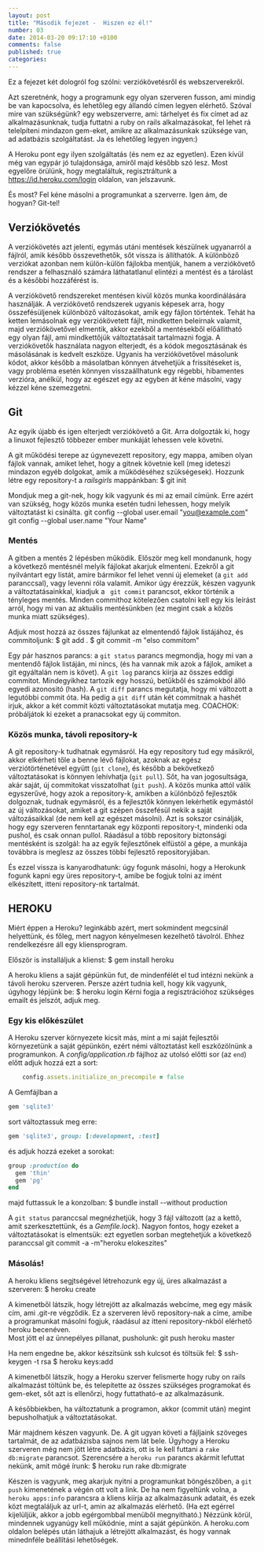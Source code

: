 ```yaml
---
layout: post
title: "Második fejezet -  Hiszen ez él!"
number: 03
date: 2014-03-20 09:17:10 +0100
comments: false
published: true
categories:
---
```

Ez a fejezet két dologról fog szólni: verziókövetésről és webszerverekről.

Azt szeretnénk, hogy a programunk egy olyan szerveren fusson, ami mindig be van kapocsolva, és lehetőleg egy állandó címen legyen elérhető. 
Szóval mire van szükségünk? egy webszerverre, ami: tárhelyet és fix címet ad az alkalmazásunknak, tudja futtatni a ruby on rails alkalmazásokat, fel lehet rá telelpíteni mindazon gem-eket, amikre az alkalmazásunkak szüksége van, ad adatbázis szolgáltatást. Ja és lehetőleg legyen ingyen:)

A Heroku pont egy ilyen szolgáltatás (és nem ez az egyetlen). Ezen kívül még van egypár jó tulajdonsága, amiről majd később szó lesz. Most egyelőre örülünk, hogy megtaláltuk, regisztráltunk a https://id.heroku.com/login oldalon, van jelszavunk.

És most? Fel kéne másolni a programunkat a szerverre. Igen ám, de hogyan?  Git-tel!

<!-- more -->
## Verziókövetés
A verziókövetés azt jelenti, egymás utáni mentések készülnek ugyanarról a fájlról, amik később összevethetők, sőt vissza is állíthatók. A különböző verziókat azonban nem külön-külön fájlokba mentjük, hanem a verziókövető rendszer a felhasználó számára láthatatlanul elintézi a mentést és a tárolást és a későbbi hozzáférést is.

A verziókövető rendszereket mentésen kivül közös munka koordinálására használják. A verziókövető rendszerek ugyanis képesek arra, hogy összefésüljenek különböző változásokat, amik egy fájlon történtek. Tehát ha ketten lemásolnak egy verziókövetett fájlt, mindketten beleírnak valamit, majd verziókövetővel elmentik, akkor ezekből a mentésekből előállitható egy olyan fájl, ami mindkettőjük változtatásait tartalmazni fogja. 
A verziókövetők használata nagyon elterjedt,  és a kódok megosztásának és másolásának is kedvelt eszköze. Ugyanis ha verziókövetővel másolunk kódot, akkor később a másolatban könnyen átvehetjük a frissítéseket is, vagy probléma esetén könnyen visszaállhatunk egy régebbi, hibamentes verzióra, anélkül, hogy az egészet egy az egyben át kéne másolni, vagy kézzel kéne szemezgetni. 

## Git
Az egyik újabb és igen elterjedt verziókövető a Git. Arra dolgozták ki, hogy a linuxot fejlesztő többezer ember munkáját lehessen vele követni.

A git működési terepe az úgynevezett repository, egy mappa, amiben olyan fájlok vannak, amiket lehet, hogy a gitnek követnie kell (meg ideteszi mindazon egyéb dolgokat, amik a működéséhez szükségesek).
Hozzunk létre egy repository-t  a *railsgirls* mappánkban:
	$ git init

Mondjuk meg a git-nek, hogy kik vagyunk és mi az email címünk. Erre azért van szükség, hogy közös munka esetén tudni lehessen, hogy melyik változtatást ki csinálta. 
	git config --global user.email "you@example.com"
	git config --global user.name "Your Name"

### Mentés 
A gitben a mentés 2 lépésben működik. Először meg kell mondanunk, hogy a következő mentésnél melyik fájlokat akarjuk elmenteni. Ezekről a git nyilvántart egy listát, amire bármikor  fel lehet venni új elemeket (a `git add` paranccsal), vagy levenni róla valamit.  Amikor úgy érezzük, készen vagyunk a változtatásainkkal, kiadjuk a ` git commit` parancsot, ekkor történik a tényleges mentés. Minden commithoz kötelezően csatolni kell egy kis leírást arról, hogy mi van az aktuális mentésünkben (ez megint csak a közös munka miatt szükséges). 

Adjuk most hozzá az összes fájlunkat az elmentendő fájlok listájához, és commitoljunk:
	$ git add .
	$ git commit -m "elso commitom"

Egy pár hasznos parancs: a `git status` parancs megmondja, hogy mi van a mentendő fájlok listáján, mi nincs, (és ha vannak mik azok a fájlok, amiket a git egyáltalán nem is követ). A `git log` parancs kiirja az összes eddigi commitot. Mindegyikhez tartozik egy hosszú, betűkből és számokból álló egyedi azonositó (hash). A `git diff` parancs megutatja, hogy mi változott a legutóbbi commit óta. Ha pedig a `git diff` után két commitnak a hashét irjuk, akkor a két commit közti változtatásokat mutatja meg. 
COACHOK: próbáljátok ki ezeket a pranacsokat egy új commiton. 

### Közös munka, távoli repository-k 
A git repository-k tudhatnak egymásról. Ha egy repository tud egy másikról, akkor elkérheti tőle a benne lévő fájlokat, azoknak az egész verziótörténetével együtt (`git clone`), és később a bekövetkező változtatásokat is könnyen lehívhatja (`git pull`). Sőt, ha van jogosultsága, akár saját, új commitokat visszatolhat (`git push`). 
A közös munka attól válik egyszerűvé, hogy azok a repository-k, amikben a különböző fejlesztők dolgoznak, tudnak egymásról, és a fejlesztők könnyen lekérhetik egymástól az új változásokat, amiket a git szépen összefésül nekik a saját változásaikkal (de nem kell az egészet másolni). Azt is sokszor csinálják, hogy egy szerveren fenntartanak egy központi repository-t, mindenki oda pushol, és csak onnan pullol. Ráadásul a több repository biztonsági mentésként is szolgál: ha az egyik fejlesztőnek elfüstöl a gépe, a munkája továbbra is meglesz az összes többi fejlesztő repositoryjában.

 
És ezzel vissza is kanyarodhatunk: úgy fogunk másolni, hogy a Herokunk fogunk kapni egy üres repository-t, amibe be fogjuk tolni az imént elkészített, itteni repository-nk tartalmát. 

## HEROKU
Miért éppen a Heroku? leginkább azért, mert sokmindent megcsinál helyettünk, és főleg, mert nagyon kényelmesen kezelhető távolról. Ehhez rendelkezésre áll egy kliensprogram.

Először is installáljuk a klienst:
	$ gem install heroku

A heroku kliens a saját gépünkün fut, de mindenfélét el tud intézni nekünk a távoli heroku szerveren. Persze azért tudnia kell, hogy kik vagyunk, úgyhogy lépjünk be:
	$ heroku login
Kérni fogja a regisztrációhoz szükséges emailt és jelszót, adjuk meg.

### Egy kis előkészület
A Heroku szerver környezete kicsit más, mint a mi saját fejlesztői környezetünk a saját gépünkön, ezért némi változtatást kell eszközölnünk a programunkon. A *config/application.rb* fájlhoz az utolsó előtti sor (az `end`) előtt adjuk hozzá ezt a sort:
``` ruby config/application.rb 
	config.assets.initialize_on_precompile = false

```

A Gemfájlban a

``` ruby Gemfile
gem 'sqlite3'

```
sort változtassuk meg erre:

``` ruby Gemfile
gem 'sqlite3', group: [:development, :test]

```

és adjuk hozzá ezeket a sorokat:

``` ruby Gemfile
group :production do
  gem 'thin'
  gem 'pg'
end

```

majd futtassuk le a konzolban:
	$ bundle install --without production

A `git status` paranccsal megnézhetjük, hogy 3 fájl változott (az a kettő, amit szerkesztettünk, és a *Gemfile.lock*). Nagyon fontos, hogy ezeket a változtatásokat is elmentsük: ezt egyetlen sorban megtehetjük a következő paranccsal
	git commit -a -m"heroku elokeszites"

### Másolás!
A heroku kliens segjtségével létrehozunk egy új, üres alkalmazást a szerveren:
	$ heroku create

A kimenetből látszik, hogy létrejött az alkalmazás webcíme, meg egy másik cím, ami .git-re végződik. Ez a szerveren lévő repository-nak a címe, amibe a programunkat másolni fogjuk, ráadásul az itteni repository-nkból elérhető heroku becenéven.  
Most jött el az ünnepélyes pillanat, pusholunk:
	git push heroku master

Ha nem engedne be, akkor készítsünk ssh kulcsot és töltsük fel:
	$ ssh-keygen -t rsa
	$ heroku keys:add

A kimenetből látszik, hogy a Heroku szerver felismerte hogy ruby on rails alkalmazást töltünk be, és telepítette az összes szükséges programokat és gem-eket, sőt azt is ellenőrzi, hogy futtatható-e az alkalmazásunk. 

A későbbiekben, ha változtatunk a programon, akkor (commit után) megint bepusholhatjuk a változtatásokat.

Már majdnem készen vagyunk. De. A git ugyan követi a fájljaink szöveges tartalmát, de az adatbázisba sajnos nem lát bele. Úgyhogy a Heroku szerveren még nem jött létre adatbázis, ott is le kell futtani a `rake db:migrate` parancsot. Szerencsére a `heroku run` parancs akármit lefuttat nekünk, amit mögé írunk:
	$ heroku run rake db:migrate

Készen is vagyunk, meg akarjuk nyitni a programunkat böngészőben, a `git push` kimenetének a végén ott volt a link. De ha nem figyeltünk volna, a `heroku apps:info` parancsra a kliens kiírja az alkalmazásunk adatait, és ezek közt megtaláljuk az url-t, amin az alkalmazás elérhető. (Ha ezt egérrel kijelüljük, akkor a jobb egérgombbal menüből megnyitható.) 
Nézzünk körül, mindennek ugyanúgy kell működnie, mint a saját gépünkön. A heroku.com oldalon belépés után láthajuk a létrejött alkalmazást, és hogy vannak minednféle beállítási lehetőségek.


